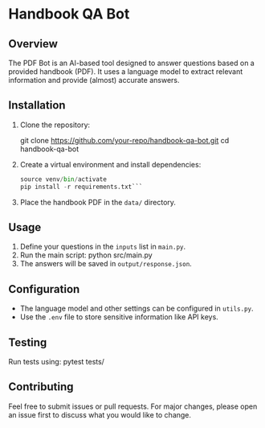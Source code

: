 # Handbook QA Bot

## Overview
The PDF Bot is an AI-based tool designed to answer questions based on a provided handbook (PDF). It uses a language model to extract relevant information and provide (almost) accurate answers.

## Installation

1. Clone the repository:

    git clone https://github.com/your-repo/handbook-qa-bot.git
    cd handbook-qa-bot


2. Create a virtual environment and install dependencies:

    ```python -m venv venv
    source venv/bin/activate 
    pip install -r requirements.txt```

3. Place the handbook PDF in the `data/` directory.

## Usage

1. Define your questions in the `inputs` list in `main.py`.
2. Run the main script:
    python src/main.py
3. The answers will be saved in `output/response.json`.

## Configuration

- The language model and other settings can be configured in `utils.py`.
- Use the `.env` file to store sensitive information like API keys.

## Testing

Run tests using:
    pytest tests/


## Contributing

Feel free to submit issues or pull requests. For major changes, please open an issue first to discuss what you would like to change.


